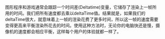 图形程序和游戏通常会跟踪一个时间差(Deltatime)变量，它储存了渲染上一帧所用的时间。我们把所有速度都去乘以deltaTime值。结果就是，如果我们的deltaTime很大，就意味着上一帧的渲染花费了更多时间，所以这一帧的速度需要变得更高来平衡渲染所花去的时间。使用这种方法时，无论你的电脑快还是慢，摄像机的速度都会相应平衡，这样每个用户的体验就都一样了。